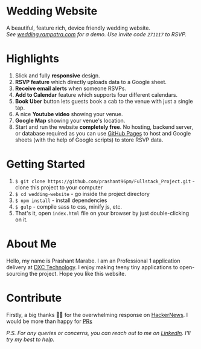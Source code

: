 # Wedding Website
A beautiful, feature rich, device friendly wedding website.  
_See [wedding.rampatra.com](http://wedding.rampatra.com/) for a demo. Use invite code `271117` to RSVP._

# Highlights
1. Slick and fully __responsive__ design.
2. __RSVP feature__ which directly uploads data to a Google sheet.
3. __Receive email alerts__ when someone RSVPs.
4. __Add to Calendar__ feature which supports four different calendars.
5. __Book Uber__ button lets guests book a cab to the venue with just a single tap.
6. A nice __Youtube video__ showing your venue.
7. __Google Map__ showing your venue's location.
8. Start and run the website __completely free__. No hosting, backend server, or database required as you can use
   [GitHub Pages](https://pages.github.com/) to host and Google sheets (with the help of Google scripts) to store RSVP
   data.

# Getting Started
1. `$ git clone https://github.com/prashant96pm/Fullstack_Project.git` - clone this project to your computer
2. `$ cd wedding-website` - go inside the project directory 
3. `$ npm install` - install dependencies
4. `$ gulp` - compile sass to css, minify js, etc.
5. That's it, open `index.html` file on your browser by just double-clicking on it.

# About Me
Hello, my name is Prashant Marabe. I am an Professional 1 application delivery at [DXC Technology](https://dxc.com/us/en). I enjoy making teeny tiny applications to open-sourcing the project. Hope you like this website.

# Contribute
Firstly, a big thanks 🙏🏻 for the overwhelming response on [HackerNews](https://news.ycombinator.com/item?id=18556787). I would be more than happy for [PRs](https://help.github.com/articles/about-pull-requests/)


_P.S. For any queries or concerns, you can reach out to me on [LinkedIn](https://www.linkedin.com/in/prashant-marabe-35280a141/). I'll try my best to help._

